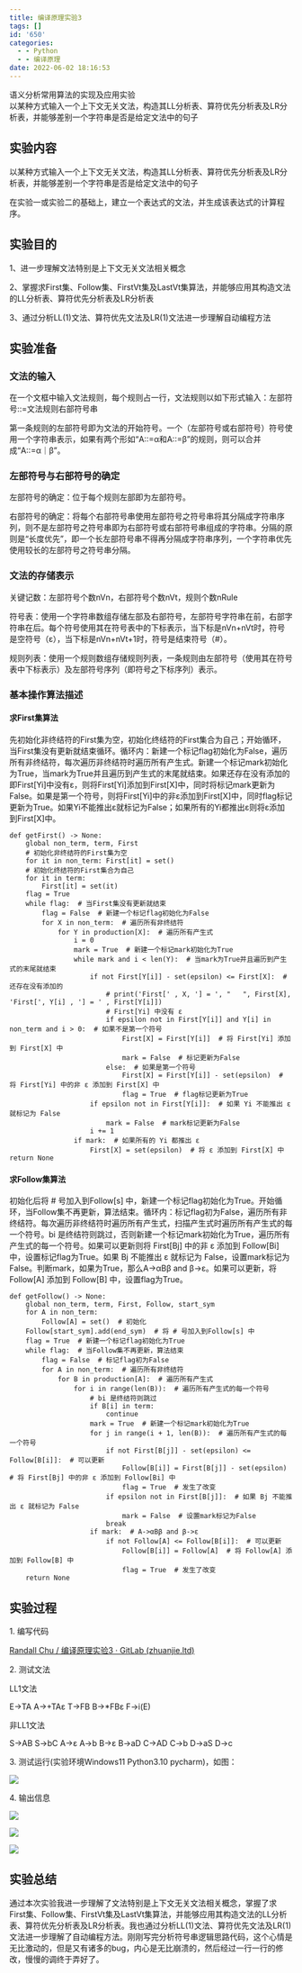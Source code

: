 ```yaml
---
title: 编译原理实验3
tags: []
id: '650'
categories:
  - - Python
  - - 编译原理
date: 2022-06-02 18:16:53
---
```


语义分析常用算法的实现及应用实验  
以某种方式输入一个上下文无关文法，构造其LL分析表、算符优先分析表及LR分析表，并能够差别一个字符串是否是给定文法中的句子

## **实验内容**

以某种方式输入一个上下文无关文法，构造其LL分析表、算符优先分析表及LR分析表，并能够差别一个字符串是否是给定文法中的句子

在实验一或实验二的基础上，建立一个表达式的文法，并生成该表达式的计算程序。

## **实验目的**

1、进一步理解文法特别是上下文无关文法相关概念

2、掌握求First集、Follow集、FirstVt集及LastVt集算法，并能够应用其构造文法的LL分析表、算符优先分析表及LR分析表

3、通过分析LL(1)文法、算符优先文法及LR(1)文法进一步理解自动编程方法

## **实验准备**

### **文法的输入**

在一个文框中输入文法规则，每个规则占一行，文法规则以如下形式输入：左部符号::=文法规则右部符号串

第一条规则的左部符号即为文法的开始符号。一个（左部符号或右部符号）符号使用一个字符串表示，如果有两个形如“A::=α和A::=β”的规则，则可以合并成“A::=α｜β”。

### **左部符号与右部符号的确定**

左部符号的确定：位于每个规则左部即为左部符号。

右部符号的确定：将每个右部符号串使用左部符号之符号串将其分隔成字符串序列，则不是左部符号之符号串即为右部符号或右部符号串组成的字符串。分隔的原则是“长度优先”，即一个长左部符号串不得再分隔成字符串序列，一个字符串优先使用较长的左部符号之符号串分隔。

### **文法的存储表示**

关键记数：左部符号个数nVn，右部符号个数nVt，规则个数nRule

符号表：使用一个字符串数组存储左部及右部符号，左部符号字符串在前，右部字符串在后。每个符号使用其在符号表中的下标表示，当下标是nVn+nVt时，符号是空符号（ε），当下标是nVn+nVt+1时，符号是结束符号（#）。

规则列表：使用一个规则数组存储规则列表，一条规则由左部符号（使用其在符号表中下标表示）及左部符号序列（即符号之下标序列）表示。

### **基本操作算法描述**

#### **求First集算法**

先初始化非终结符的First集为空，初始化终结符的First集合为自己；开始循环，当First集没有更新就结束循环。循环内：新建一个标记flag初始化为False，遍历所有非终结符，每次遍历非终结符时遍历所有产生式。新建一个标记mark初始化为True，当mark为True并且遍历到产生式的末尾就结束。如果还存在没有添加的即First\[Yi\]中没有ε，则将First\[Yi\]添加到First\[X\]中，同时将标记mark更新为False。如果是第一个符号，则将First\[Yi\]中的非ε添加到First\[X\]中，同时flag标记更新为True。如果Yi不能推出ε就标记为False；如果所有的Yi都推出ε则将ε添加到First\[X\]中。

```
def getFirst() -> None:
    global non_term, term, First
    # 初始化非终结符的First集为空
    for it in non_term: First[it] = set()
    # 初始化终结符的First集合为自己
    for it in term:
        First[it] = set(it)
    flag = True
    while flag:  # 当First集没有更新就结束
        flag = False  # 新建一个标记flag初始化为False
        for X in non_term:  # 遍历所有非终结符
            for Y in production[X]:  # 遍历所有产生式
                i = 0
                mark = True  # 新建一个标记mark初始化为True
                while mark and i < len(Y):  # 当mark为True并且遍历到产生式的末尾就结束
                    if not First[Y[i]] - set(epsilon) <= First[X]:  # 还存在没有添加的
                        # print('First[' , X, '] = ', "   ", First[X], 'First[', Y[i] , '] = ' , First[Y[i]])
                        # First[Yi] 中没有 ε
                        if epsilon not in First[Y[i]] and Y[i] in non_term and i > 0:  # 如果不是第一个符号
                            First[X] = First[Y[i]]  # 将 First[Yi] 添加到 First[X] 中
                            mark = False  # 标记更新为False
                        else:  # 如果是第一个符号
                            First[X] = First[Y[i]] - set(epsilon)  # 将 First[Yi] 中的非 ε 添加到 First[X] 中
                            flag = True  # flag标记更新为True
                    if epsilon not in First[Y[i]]:  # 如果 Yi 不能推出 ε 就标记为 False
                        mark = False  # mark标记更新为False
                    i += 1
                if mark:  # 如果所有的 Yi 都推出 ε
                    First[X] = set(epsilon)  # 将 ε 添加到 First[X] 中
return None
```

#### **求Follow集算法**

初始化后将 # 号加入到Follow\[s\] 中，新建一个标记flag初始化为True。开始循环，当Follow集不再更新，算法结束。循环内：标记flag初为False，遍历所有非终结符。每次遍历非终结符时遍历所有产生式，扫描产生式时遍历所有产生式的每一个符号。bi 是终结符则跳过，否则新建一个标记mark初始化为True，遍历所有产生式的每一个符号。如果可以更新则将 First\[Bj\] 中的非 ε 添加到 Follow\[Bi\] 中，设置标记flag为True。如果 Bj 不能推出 ε 就标记为 False，设置mark标记为False。判断mark，如果为True，那么A->αBβ and β->ε。如果可以更新，将 Follow\[A\] 添加到 Follow\[B\] 中，设置flag为True。

```
def getFollow() -> None:
    global non_term, term, First, Follow, start_sym
    for A in non_term:
        Follow[A] = set()  # 初始化
    Follow[start_sym].add(end_sym)  # 将 # 号加入到Follow[s] 中
    flag = True  # 新建一个标记flag初始化为True
    while flag:  # 当Follow集不再更新，算法结束
        flag = False  # 标记flag初为False
        for A in non_term:  # 遍历所有非终结符
            for B in production[A]:  # 遍历所有产生式
                for i in range(len(B)):  # 遍历所有产生式的每一个符号
                    # bi 是终结符则跳过
                    if B[i] in term:
                        continue
                    mark = True  # 新建一个标记mark初始化为True
                    for j in range(i + 1, len(B)):  # 遍历所有产生式的每一个符号
                        if not First[B[j]] - set(epsilon) <= Follow[B[i]]:  # 可以更新
                            Follow[B[i]] = First[B[j]] - set(epsilon)  # 将 First[Bj] 中的非 ε 添加到 Follow[Bi] 中
                            flag = True  # 发生了改变
                        if epsilon not in First[B[j]]:  # 如果 Bj 不能推出 ε 就标记为 False
                            mark = False  # 设置mark标记为False
                        break
                    if mark:  # A->αBβ and β->ε
                        if not Follow[A] <= Follow[B[i]]:  # 可以更新
                            Follow[B[i]] = Follow[A]  # 将 Follow[A] 添加到 Follow[B] 中
                            flag = True  # 发生了改变
    return None
```

## 实验过程

1\. 编写代码

[Randall Chu / 编译原理实验3 · GitLab (zhuanjie.ltd)](http://gitlab.zhuanjie.ltd/Randall/byyl3)

2\. 测试文法

LL1文法

E->TA
A->+TAε
T->FB
B->\*FBε
F->i(E)

非LL1文法

S->AB
S->bC
A->ε
A->b
B->ε
B->aD
C->AD
C->b
D->aS
D->c

3\. 测试运行(实验环境Windows11 Python3.10 pycharm)，如图：

![](http://blog.zhuanjie.ltd/wp-content/uploads/2022/06/image-8.png)

4\. 输出信息

![](http://blog.zhuanjie.ltd/wp-content/uploads/2022/06/image-9.png)

![](http://blog.zhuanjie.ltd/wp-content/uploads/2022/06/image-11.png)

![](http://blog.zhuanjie.ltd/wp-content/uploads/2022/06/image-12.png)

## 实验总结

通过本次实验我进一步理解了文法特别是上下文无关文法相关概念，掌握了求First集、Follow集、FirstVt集及LastVt集算法，并能够应用其构造文法的LL分析表、算符优先分析表及LR分析表。我也通过分析LL(1)文法、算符优先文法及LR(1)文法进一步理解了自动编程方法。刚刚写完分析符号串逻辑思路代码，这个心情是无比激动的，但是又有诸多的bug，内心是无比崩溃的，然后经过一行一行的修改，慢慢的调终于弄好了。